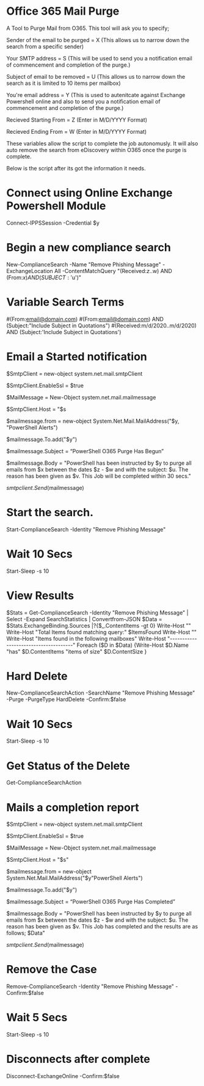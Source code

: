 # Office 365 Mail Purge

 A Tool to Purge Mail from O365. This tool will ask you to specify;
 
 Sender of the email to be purged = X (This allows us to narrow down the search from a specific sender)
 
 Your SMTP address = S (This will be used to send you a notification email of commencement and completion of the purge.)
 
 Subject of email to be removed = U (This allows us to narrow down the search as it is limited to 10 items per mailbox)
 
 You're email address = Y (This is used to autenitcate against Exchange Powershell online and also to send you a notification email of commencement and completion of the purge.)
 
 Recieved Starting From = Z (Enter in M/D/YYYY Format)
 
 Recieved Ending From = W (Enter in M/D/YYYY Format)
 
 These variables allow the script to complete the job autonomusly. It will also auto remove the search from eDiscovery within O365 once the purge is complete. 
 
 Below is the script after its got the information it needs.



# Connect using Online Exchange Powershell Module

Connect-IPPSSession -Credential $y

# Begin a new compliance search

New-ComplianceSearch -Name "Remove Phishing Message" -ExchangeLocation All -ContentMatchQuery "(Received:$z..$w) AND (From:$x) AND (SUBJECT:'$u')"

# Variable Search Terms
#(From:email@domain.com)
#(From:email@domain.com) AND (Subject:"Include Subject in Quotations")
#(Received:m/d/2020..m/d/2020) AND (Subject:'Include Subject in Quotations')

# Email a Started notification

$SmtpClient = new-object system.net.mail.smtpClient

$SmtpClient.EnableSsl = $true

$MailMessage = New-Object system.net.mail.mailmessage

$SmtpClient.Host = "$s

$mailmessage.from = new-object System.Net.Mail.MailAddress("$y, "PowerShell Alerts")

$mailmessage.To.add("$y")

$mailmessage.Subject = “PowerShell O365 Purge Has Begun”

$mailmessage.Body = "PowerShell has been instructed by $y to purge all emails from $x between the dates $z - $w and with the subject: $u. The reason has been given as $v. This Job will be completed within 30 secs."

$smtpclient.Send($mailmessage)

# Start the search.

Start-ComplianceSearch -Identity "Remove Phishing Message"

# Wait 10 Secs

Start-Sleep -s 10

# View Results

$Stats = Get-ComplianceSearch -Identity "Remove Phishing Message" | Select -Expand SearchStatistics | Convertfrom-JSON
   $Data = $Stats.ExchangeBinding.Sources |?{$_.ContentItems -gt 0}
   Write-Host ""
   Write-Host "Total Items found matching query:" $ItemsFound 
   Write-Host ""
   Write-Host "Items found in the following mailboxes"
   Write-Host "--------------------------------------"
   Foreach ($D in $Data)  {Write-Host $D.Name "has" $D.ContentItems "items of size" $D.ContentSize }
   
# Hard Delete

New-ComplianceSearchAction -SearchName "Remove Phishing Message" -Purge -PurgeType HardDelete -Confirm:$false

# Wait 10 Secs

Start-Sleep -s 10

# Get Status of the Delete

Get-ComplianceSearchAction

# Mails a completion report

$SmtpClient = new-object system.net.mail.smtpClient

$SmtpClient.EnableSsl = $true

$MailMessage = New-Object system.net.mail.mailmessage

$SmtpClient.Host = "$s"

$mailmessage.from = new-object System.Net.Mail.MailAddress("$y"PowerShell Alerts")

$mailmessage.To.add("$y")

$mailmessage.Subject = “PowerShell O365 Purge Has Completed”

$mailmessage.Body = "PowerShell has been instructed by $y to purge all emails from $x between the dates $z - $w and with the subject: $u. The reason has been given as $v. This Job has completed and the results are as follows; $Data"

$smtpclient.Send($mailmessage)

# Remove the Case
Remove-ComplianceSearch -Identity "Remove Phishing Message" -Confirm:$false

# Wait 5 Secs

Start-Sleep -s 10

# Disconnects after complete

Disconnect-ExchangeOnline -Confirm:$false
